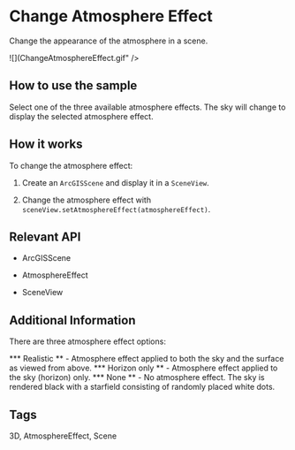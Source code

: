 # Change Atmosphere Effect

Change the appearance of the atmosphere in a scene.

![](ChangeAtmosphereEffect.gif" />

## How to use the sample

Select one of the three available atmosphere effects. The sky will change to display the selected atmosphere effect.

## How it works

To change the atmosphere effect:


1.  Create an `ArcGISScene` and display it in a `SceneView`.

2.  Change the atmosphere effect with `sceneView.setAtmosphereEffect(atmosphereEffect)`.


## Relevant API


*   ArcGISScene

*   AtmosphereEffect

*   SceneView



## Additional Information
There are three atmosphere effect options:


***   Realistic **   - Atmosphere effect applied to both the sky and the surface as viewed from above. 
***   Horizon only **   - Atmosphere effect applied to the sky (horizon) only.
***   None **   - No atmosphere effect. The sky is rendered black with a starfield consisting of randomly placed white dots.


## Tags

3D, AtmosphereEffect, Scene

